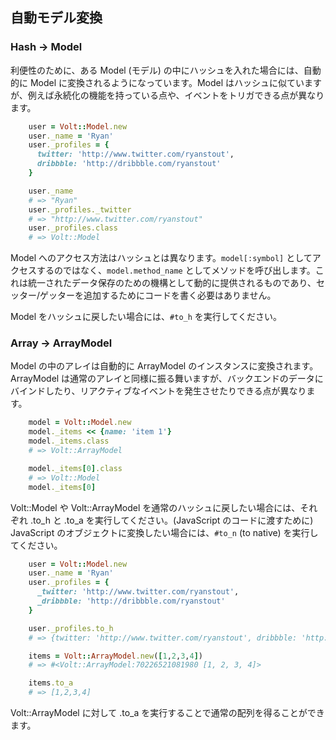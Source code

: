 ## 自動モデル変換

### Hash -> Model

利便性のために、ある Model (モデル) の中にハッシュを入れた場合には、自動的に Model に変換されるようになっています。Model はハッシュに似ていますが、例えば永続化の機能を持っている点や、イベントをトリガできる点が異なります。

```ruby
    user = Volt::Model.new
    user._name = 'Ryan'
    user._profiles = {
      twitter: 'http://www.twitter.com/ryanstout',
      dribbble: 'http://dribbble.com/ryanstout'
    }

    user._name
    # => "Ryan"
    user._profiles._twitter
    # => "http://www.twitter.com/ryanstout"
    user._profiles.class
    # => Volt::Model
```

Model へのアクセス方法はハッシュとは異なります。`model[:symbol]` としてアクセスするのではなく、`model.method_name` としてメソッドを呼び出します。これは統一されたデータ保存のための機構として動的に提供されるものであり、セッター/ゲッターを追加するためにコードを書く必要はありません。

Model をハッシュに戻したい場合には、`#to_h` を実行してください。

### Array -> ArrayModel

Model の中のアレイは自動的に ArrayModel のインスタンスに変換されます。ArrayModel は通常のアレイと同様に振る舞いますが、バックエンドのデータにバインドしたり、リアクティブなイベントを発生させたりできる点が異なります。

```ruby
    model = Volt::Model.new
    model._items << {name: 'item 1'}
    model._items.class
    # => Volt::ArrayModel

    model._items[0].class
    # => Volt::Model
    model._items[0]
```


Volt::Model や Volt::ArrayModel を通常のハッシュに戻したい場合には、それぞれ .to_h と .to_a を実行してください。(JavaScript のコードに渡すために) JavaScript のオブジェクトに変換したい場合には、`#to_n` (to native) を実行してください。

```ruby
    user = Volt::Model.new
    user._name = 'Ryan'
    user._profiles = {
      _twitter: 'http://www.twitter.com/ryanstout',
      _dribbble: 'http://dribbble.com/ryanstout'
    }

    user._profiles.to_h
    # => {twitter: 'http://www.twitter.com/ryanstout', dribbble: 'http://dribbble.com/ryanstout'}

    items = Volt::ArrayModel.new([1,2,3,4])
    # => #<Volt::ArrayModel:70226521081980 [1, 2, 3, 4]>

    items.to_a
    # => [1,2,3,4]
```

Volt::ArrayModel に対して .to_a を実行することで通常の配列を得ることができます。
